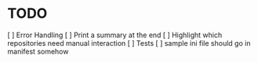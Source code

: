 # TODO

[ ] Error Handling
[ ] Print a summary at the end
[ ] Highlight which repositories need manual interaction
[ ] Tests
[ ] sample ini file should go in manifest somehow
